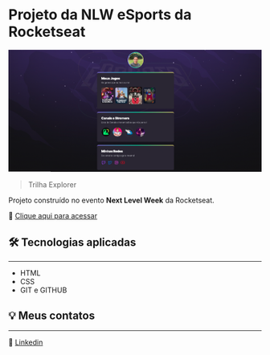 # Projeto da NLW eSports da Rocketseat

![preview](./.github/preview.png)

>Trilha Explorer

Projeto construído no evento **Next Level Week** da Rocketseat.

🔗 [Clique aqui para acessar](https://darley-raffael.github.io/nlw-esports-explorer/)

## 🛠 Tecnologias aplicadas
---
- HTML
- CSS
- GIT e GITHUB

## 💡 Meus contatos 
---
🔗 [Linkedin](https://www.linkedin.com/in/dárley-raffael/)